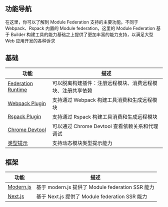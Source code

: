 ## 功能导航

在这里，你可以了解到 Module Federation 支持的主要功能。不同于 Webpack、Rspack 内置的 Module federation，这里的 Module Federation 基于 Builder 构建工具的能力基础之上提供了更加丰富的能力支持，以满足大型 Web 应用开发的各种诉求

## 基础

| 功能                                                         | 描述                                                       |
| ------------------------------------------------------------ | ---------------------------------------------------------- |
| [Federation Runtime](https://module-federation.io/zh/guide/basic/runtime) | 可以脱离构建插件：注册远程模块、消费远程模块、注册共享依赖 |
| [Webpack Plugin](https://module-federation.io/zh/guide/basic/webpack) | 支持通过 Webpack 构建工具消费和生成远程模块                |
| [Rspack Plugin](https://module-federation.io/zh/guide/basic/rspack) | 支持通过 Rspack 构建工具消费和生成远程模块                 |
| [Chrome Devtool](https://module-federation.io/zh/guide/basic/chrome-devtool) | 可以通过 Chrome Devtool 查看依赖关系和代理调试             |
| [类型提示](https://module-federation.io/zh/guide/basic/type-prompt) | 支持动态模块类型提示能力                                   |

## 框架

| 功能                                                         | 描述                                             |
| ------------------------------------------------------------ | ------------------------------------------------ |
| [Modern.js](https://module-federation.io/zh/guide/framework/modernjs) | 基于 modern.js 提供了 Module federation SSR 能力 |
| [Next.js](https://module-federation.io/zh/guide/framework/nextjs) | 基于 Next.js 提供了 Module federation SSR 能力   |